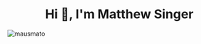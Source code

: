 <h1 align="center">Hi 👋, I'm Matthew Singer</h1>
<p align="left"> <img src="https://komarev.com/ghpvc/?username=mausmato&label=Profile%20views&color=0e75b6&style=flat" alt="mausmato" /> </p>
